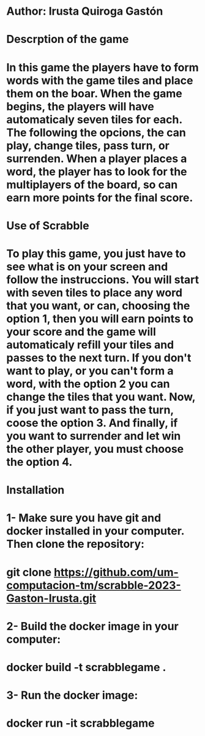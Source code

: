 # Author: Irusta Quiroga Gastón 

# Descrption of the game
#   In this game the players have to form words with the game tiles and place them on the boar. When the game begins, the players will have   automaticaly seven tiles for each. The following the opcions, the can play, change tiles, pass turn, or surrenden. When a player places   a word, the player has to look for the multiplayers of the board, so can earn more points for the final score.

# Use of Scrabble
#   To play this game, you just have to see what is on your screen and follow the instruccions. You will start with seven tiles to place any   word that you want, or can, choosing the option 1, then you will earn points to your score and the game will automaticaly refill your   tiles and passes to the next turn. If you don't want to play, or you can't form a word, with the option 2 you can change the tiles   that you want. Now, if you just want to pass the turn, coose the option 3. And finally, if you want to surrender and let win the other   player, you must choose the option 4.

# Installation
#   1- Make sure you have git and docker installed in your computer. Then clone the repository:
#       git clone https://github.com/um-computacion-tm/scrabble-2023-Gaston-Irusta.git
#   2- Build the docker image in your computer:
#       docker build -t scrabblegame .
#   3- Run the docker image:
#       docker run -it scrabblegame

